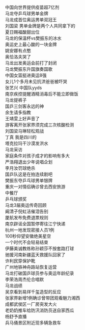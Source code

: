 中国向世界提供疫苗超7亿剂  
马龙夺乒乓球男单金牌  
马龙成首位奥运男单双冠王  
刘国梁 男单金牌是两个人共同拿下的  
夏日赐福酸甜出位  
马龙的保温杯vs樊振东的冰水  
奥运史上最心酸的一块金牌  
姚安娜有点憨  
奥恰洛夫哭了  
马龙出发奥运会前打了封闭  
马龙樊振东升国旗奏国歌  
中国女篮挺进奥运8强  
女儿1个多月未见抗洪爸爸被吓哭  
张艺兴 中国队yyds  
南京疾控提醒酒精消毒后不能立即做饭  
马龙提裤子  
国乒三剑客永远的神  
余生请多指教  
王靖雯上好声音了  
游客离开张家界须完成三次核酸检测  
刘国梁马琳轻松观战  
丁真 我是四川的  
塔克拉玛干沙漠发洪水  
马龙采访  
家庭条件对孩子成才的影响有多大  
严浩翔退出少年说唱企划  
李月汝罚球绝杀  
国乒队这是在拍连续剧吧  
樊振东夺乒乓球男单银牌  
重庆一对情侣确诊曾去西安旅游  
中餐厅  
乒乓球颁奖  
马龙3届奥运传奇回顾  
阚清子倪虹洁催泪告别  
厦航发布免费退票规则  
南京辟谣全国暂停寄往江宁快递  
杭州一地发现密接人员1例  
100秒仰望安徽绝美星空  
一个时代不会轻易结束  
伊藤美诚教练称孙颖莎不按套路打球  
驰援河南新疆蓝天救援队回家了  
许利民穿保护靴  
广州地铁神舟路站恢复运营  
马龙打破国乒球员参与奥运年龄纪录  
李荣浩周杰伦合唱默  
马龙战绩  
吴京看到易烊千玺造型的反应  
张家界新增1例确诊曾带团观看魅力湘西  
成都武侯区一厂房突发大火  
老奶奶推车给防汛消防员送自家西瓜  
杨舒予直播  
兵马俑景区附近现多辆急救车  
